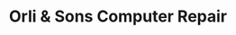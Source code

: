 ---
title: "Orli & Sons Computer Repair"
url: /arlington/orli-and-sons-computer-repair/
shop: computer
---